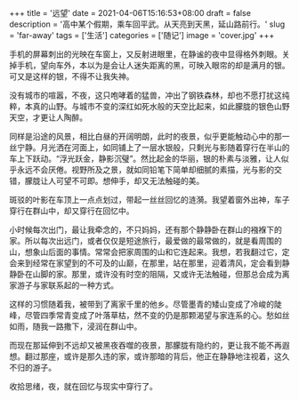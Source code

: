 +++
title = '远望'
date = 2021-04-06T15:16:53+08:00
draft = false
description = '高中某个假期，乘车回平武。从天亮到天黑，延山路前行。'
slug = 'far-away'
tags = ['生活']
categories = ['随记']
image = 'cover.jpg'
+++

手机的屏幕刺出的光映在车窗上，又反射进眼里，在静谧的夜中显得格外刺眼。关掉手机，望向车外，本以为是会让人迷失距离的黑，可映入眼帘的却是满月的银。可又是这样的银，不得不让我失神。

没有城市的喧嚣，不夜，这只咆哮着的猛兽，冲出了钢铁森林，却也不愿打扰这纯粹，本真的山野。与城市不变的深红如死水般的天空比起来，如此朦胧的银色山野天空，才更让人陶醉。

同样是沿途的风景，相比白昼的开阔明朗，此时的夜景，似乎更能触动心中的那一丝宁静。月光洒在河面上，如同铺上了一层水银般，只剩光与影随着穿行在半山的车上下跃动。“浮光跃金，静影沉璧”。然比起金的华丽，银的朴素与淡雅，让人似乎永远不会厌倦。视野所及之景，就如同铅笔下简单却细腻的素描，光与影的交错，朦胧让人可望不可即。想伸手，却又无法触碰的美。

斑驳的叶影在车顶上一点点划过，带起一丝丝回忆的涟漪。我望着窗外出神，车子穿行在群山中，却又穿行在回忆中。

小时候每次出门，最让我牵念的，不只妈妈，还有那个静静卧在群山的襁褓下的家。所以每次出远门，或者仅仅是短途旅行，最爱做的最常做的，就是看周围的山，想象山后面的事情。常常会把家周围的山和它连起来。我想，若我翻过它，定会来到经常在家望到的不可及的山巅，在那里，站在那里，迎着清风，定会看到静静卧在山脚的家。那里，或许没有时空的阻隔，又或许无法触碰，但那总会成为离家游子与家联系起的一种方式。

这样的习惯随着我，被带到了离家千里的他乡。尽管墨青的矮山变成了冷峻的陡峰，尽管四季常青变成了叶落草枯，然不变的仍是那颗渴望与家连系的心。愁如丝如雨，随我一路撒下，浸润在群山中。

而现在那延伸到不远却又被黑夜吞噬的夜景，那朦胧有隐约的，更让我不能不再遐想。翻过那座，或许是那久违的家，或许那暗的背后，他正在静静地注视着，这久不归的游子。

收拾思绪，夜，就在回忆与现实中穿行了。